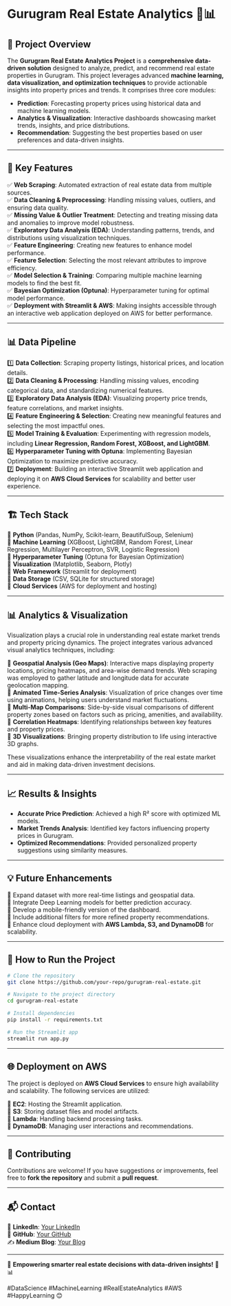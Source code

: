 # Gurugram Real Estate Analytics 🏡📊  

## 📌 Project Overview  
The **Gurugram Real Estate Analytics Project** is a **comprehensive data-driven solution** designed to analyze, predict, and recommend real estate properties in Gurugram. This project leverages advanced **machine learning, data visualization, and optimization techniques** to provide actionable insights into property prices and trends. It comprises three core modules:  

- **Prediction**: Forecasting property prices using historical data and machine learning models.  
- **Analytics & Visualization**: Interactive dashboards showcasing market trends, insights, and price distributions.  
- **Recommendation**: Suggesting the best properties based on user preferences and data-driven insights.  

---  

## 🚀 Key Features  
✅ **Web Scraping**: Automated extraction of real estate data from multiple sources.  
✅ **Data Cleaning & Preprocessing**: Handling missing values, outliers, and ensuring data quality.  
✅ **Missing Value & Outlier Treatment**: Detecting and treating missing data and anomalies to improve model robustness.  
✅ **Exploratory Data Analysis (EDA)**: Understanding patterns, trends, and distributions using visualization techniques.  
✅ **Feature Engineering**: Creating new features to enhance model performance.  
✅ **Feature Selection**: Selecting the most relevant attributes to improve efficiency.  
✅ **Model Selection & Training**: Comparing multiple machine learning models to find the best fit.  
✅ **Bayesian Optimization (Optuna)**: Hyperparameter tuning for optimal model performance.  
✅ **Deployment with Streamlit & AWS**: Making insights accessible through an interactive web application deployed on AWS for better performance.  

---  

## 📊 Data Pipeline  
1️⃣ **Data Collection**: Scraping property listings, historical prices, and location details.  
2️⃣ **Data Cleaning & Processing**: Handling missing values, encoding categorical data, and standardizing numerical features.  
3️⃣ **Exploratory Data Analysis (EDA)**: Visualizing property price trends, feature correlations, and market insights.  
4️⃣ **Feature Engineering & Selection**: Creating new meaningful features and selecting the most impactful ones.  
5️⃣ **Model Training & Evaluation**: Experimenting with regression models, including **Linear Regression, Random Forest, XGBoost, and LightGBM**.  
6️⃣ **Hyperparameter Tuning with Optuna**: Implementing Bayesian Optimization to maximize predictive accuracy.  
7️⃣ **Deployment**: Building an interactive Streamlit web application and deploying it on **AWS Cloud Services** for scalability and better user experience.  

---  

## 🏗 Tech Stack  
🔹 **Python** (Pandas, NumPy, Scikit-learn, BeautifulSoup, Selenium)  
🔹 **Machine Learning** (XGBoost, LightGBM, Random Forest, Linear Regression, Multilayer Perceptron, SVR, Logistic Regression)  
🔹 **Hyperparameter Tuning** (Optuna for Bayesian Optimization)  
🔹 **Visualization** (Matplotlib, Seaborn, Plotly)  
🔹 **Web Framework** (Streamlit for deployment)  
🔹 **Data Storage** (CSV, SQLite for structured storage)  
🔹 **Cloud Services** (AWS for deployment and hosting)  

---  

## 📊 Analytics & Visualization  
Visualization plays a crucial role in understanding real estate market trends and property pricing dynamics. The project integrates various advanced visual analytics techniques, including:  

🔹 **Geospatial Analysis (Geo Maps)**: Interactive maps displaying property locations, pricing heatmaps, and area-wise demand trends. Web scraping was employed to gather latitude and longitude data for accurate geolocation mapping.  
🔹 **Animated Time-Series Analysis**: Visualization of price changes over time using animations, helping users understand market fluctuations.  
🔹 **Multi-Map Comparisons**: Side-by-side visual comparisons of different property zones based on factors such as pricing, amenities, and availability.  
🔹 **Correlation Heatmaps**: Identifying relationships between key features and property prices.  
🔹 **3D Visualizations**: Bringing property distribution to life using interactive 3D graphs.  

These visualizations enhance the interpretability of the real estate market and aid in making data-driven investment decisions.  

---  

## 📈 Results & Insights  
- **Accurate Price Prediction**: Achieved a high R² score with optimized ML models.  
- **Market Trends Analysis**: Identified key factors influencing property prices in Gurugram.  
- **Optimized Recommendations**: Provided personalized property suggestions using similarity measures.  

---  

## 💡 Future Enhancements  
🔹 Expand dataset with more real-time listings and geospatial data.  
🔹 Integrate Deep Learning models for better prediction accuracy.  
🔹 Develop a mobile-friendly version of the dashboard.  
🔹 Include additional filters for more refined property recommendations.  
🔹 Enhance cloud deployment with **AWS Lambda, S3, and DynamoDB** for scalability.  

---  

## 📌 How to Run the Project  
```bash  
# Clone the repository  
git clone https://github.com/your-repo/gurugram-real-estate.git  

# Navigate to the project directory  
cd gurugram-real-estate  

# Install dependencies  
pip install -r requirements.txt  

# Run the Streamlit app  
streamlit run app.py  
```  

---  

## 🌐 Deployment on AWS  
The project is deployed on **AWS Cloud Services** to ensure high availability and scalability. The following services are utilized:  

🔹 **EC2**: Hosting the Streamlit application.  
🔹 **S3**: Storing dataset files and model artifacts.  
🔹 **Lambda**: Handling backend processing tasks.  
🔹 **DynamoDB**: Managing user interactions and recommendations.  

---  

## 🤝 Contributing  
Contributions are welcome! If you have suggestions or improvements, feel free to **fork the repository** and submit a **pull request**.  

---  

## 📬 Contact  
💼 **LinkedIn**: [Your LinkedIn](https://linkedin.com/in/your-profile)  
📂 **GitHub**: [Your GitHub](https://github.com/your-profile)  
✍ **Medium Blog**: [Your Blog](https://medium.com/@your-profile)  

---  

🚀 **Empowering smarter real estate decisions with data-driven insights!** 🏡📊  

#DataScience #MachineLearning #RealEstateAnalytics #AWS #HappyLearning 😊
